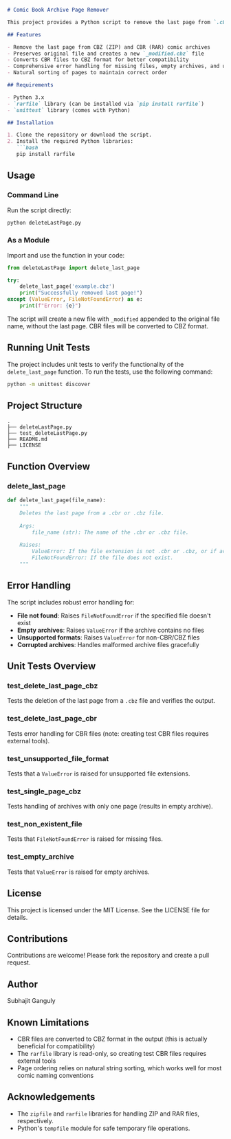 ```markdown
# Comic Book Archive Page Remover

This project provides a Python script to remove the last page from `.cbr` (RAR) or `.cbz` (ZIP) comic book archive files. The script creates a new modified file while preserving the original. CBR files are converted to CBZ format in the output.

## Features

- Remove the last page from CBZ (ZIP) and CBR (RAR) comic archives
- Preserves original file and creates a new `_modified.cbz` file
- Converts CBR files to CBZ format for better compatibility
- Comprehensive error handling for missing files, empty archives, and unsupported formats
- Natural sorting of pages to maintain correct order

## Requirements

- Python 3.x
- `rarfile` library (can be installed via `pip install rarfile`)
- `unittest` library (comes with Python)

## Installation

1. Clone the repository or download the script.
2. Install the required Python libraries:
   ```bash
   pip install rarfile
   ```

## Usage

### Command Line
Run the script directly:
```bash
python deleteLastPage.py
```

### As a Module
Import and use the function in your code:
```python
from deleteLastPage import delete_last_page

try:
    delete_last_page('example.cbz')
    print("Successfully removed last page!")
except (ValueError, FileNotFoundError) as e:
    print(f"Error: {e}")
```

The script will create a new file with `_modified` appended to the original file name, without the last page. CBR files will be converted to CBZ format.

## Running Unit Tests

The project includes unit tests to verify the functionality of the `delete_last_page` function. To run the tests, use the following command:

```bash
python -m unittest discover
```

## Project Structure

```
.
├── deleteLastPage.py
├── test_deleteLastPage.py
├── README.md
├── LICENSE
```

## Function Overview

### delete_last_page

```python
def delete_last_page(file_name):
    """
    Deletes the last page from a .cbr or .cbz file.
    
    Args:
        file_name (str): The name of the .cbr or .cbz file.
    
    Raises:
        ValueError: If the file extension is not .cbr or .cbz, or if archive is empty.
        FileNotFoundError: If the file does not exist.
    """
```

## Error Handling

The script includes robust error handling for:
- **File not found**: Raises `FileNotFoundError` if the specified file doesn't exist
- **Empty archives**: Raises `ValueError` if the archive contains no files
- **Unsupported formats**: Raises `ValueError` for non-CBR/CBZ files
- **Corrupted archives**: Handles malformed archive files gracefully

## Unit Tests Overview

### test_delete_last_page_cbz
Tests the deletion of the last page from a `.cbz` file and verifies the output.

### test_delete_last_page_cbr
Tests error handling for CBR files (note: creating test CBR files requires external tools).

### test_unsupported_file_format
Tests that a `ValueError` is raised for unsupported file extensions.

### test_single_page_cbz
Tests handling of archives with only one page (results in empty archive).

### test_non_existent_file
Tests that `FileNotFoundError` is raised for missing files.

### test_empty_archive
Tests that `ValueError` is raised for empty archives.

## License

This project is licensed under the MIT License. See the LICENSE file for details.

## Contributions

Contributions are welcome! Please fork the repository and create a pull request.

## Author

Subhajit Ganguly

## Known Limitations

- CBR files are converted to CBZ format in the output (this is actually beneficial for compatibility)
- The `rarfile` library is read-only, so creating test CBR files requires external tools
- Page ordering relies on natural string sorting, which works well for most comic naming conventions

## Acknowledgements

- The `zipfile` and `rarfile` libraries for handling ZIP and RAR files, respectively.
- Python's `tempfile` module for safe temporary file operations.
```
